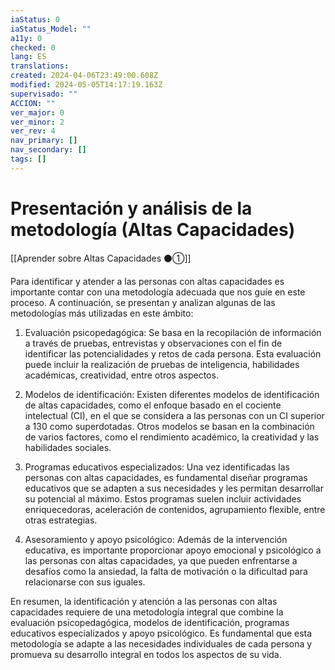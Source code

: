 ```yaml
---
iaStatus: 0
iaStatus_Model: ""
a11y: 0
checked: 0
lang: ES
translations: 
created: 2024-04-06T23:49:00.608Z
modified: 2024-05-05T14:17:19.163Z
supervisado: ""
ACCION: ""
ver_major: 0
ver_minor: 2
ver_rev: 4
nav_primary: []
nav_secondary: []
tags: []
---
```

# Presentación y análisis de la metodología (Altas Capacidades)

[[Aprender sobre Altas Capacidades ⚫①]]

Para identificar y atender a las personas con altas capacidades es importante contar con una metodología adecuada que nos guíe en este proceso. A continuación, se presentan y analizan algunas de las metodologías más utilizadas en este ámbito:

1. Evaluación psicopedagógica: Se basa en la recopilación de información a través de pruebas, entrevistas y observaciones con el fin de identificar las potencialidades y retos de cada persona. Esta evaluación puede incluir la realización de pruebas de inteligencia, habilidades académicas, creatividad, entre otros aspectos.

2. Modelos de identificación: Existen diferentes modelos de identificación de altas capacidades, como el enfoque basado en el cociente intelectual (CI), en el que se considera a las personas con un CI superior a 130 como superdotadas. Otros modelos se basan en la combinación de varios factores, como el rendimiento académico, la creatividad y las habilidades sociales.

3. Programas educativos especializados: Una vez identificadas las personas con altas capacidades, es fundamental diseñar programas educativos que se adapten a sus necesidades y les permitan desarrollar su potencial al máximo. Estos programas suelen incluir actividades enriquecedoras, aceleración de contenidos, agrupamiento flexible, entre otras estrategias.

4. Asesoramiento y apoyo psicológico: Además de la intervención educativa, es importante proporcionar apoyo emocional y psicológico a las personas con altas capacidades, ya que pueden enfrentarse a desafíos como la ansiedad, la falta de motivación o la dificultad para relacionarse con sus iguales.

En resumen, la identificación y atención a las personas con altas capacidades requiere de una metodología integral que combine la evaluación psicopedagógica, modelos de identificación, programas educativos especializados y apoyo psicológico. Es fundamental que esta metodología se adapte a las necesidades individuales de cada persona y promueva su desarrollo integral en todos los aspectos de su vida.
